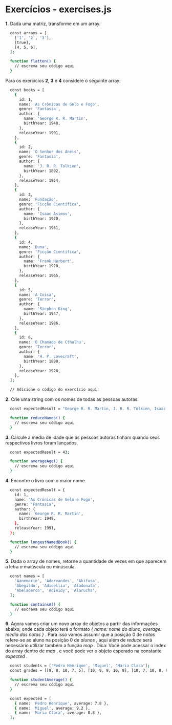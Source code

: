 # Exercícios - exercises.js

**1.** Dada uma matriz, transforme em um array.
```sh
  const arrays = [
    ['1', '2', '3'],
    [true],
    [4, 5, 6],
  ];

  function flatten() {
    // escreva seu código aqui
  }
```

Para os exercícios **2**, **3** e **4** considere o seguinte array:

```sh
  const books = [
    {
      id: 1,
      name: 'As Crônicas de Gelo e Fogo',
      genre: 'Fantasia',
      author: {
        name: 'George R. R. Martin',
        birthYear: 1948,
      },
      releaseYear: 1991,
    },
    {
      id: 2,
      name: 'O Senhor dos Anéis',
      genre: 'Fantasia',
      author: {
        name: 'J. R. R. Tolkien',
        birthYear: 1892,
      },
      releaseYear: 1954,
    },
    {
      id: 3,
      name: 'Fundação',
      genre: 'Ficção Científica',
      author: {
        name: 'Isaac Asimov',
        birthYear: 1920,
      },
      releaseYear: 1951,
    },
    {
      id: 4,
      name: 'Duna',
      genre: 'Ficção Científica',
      author: {
        name: 'Frank Herbert',
        birthYear: 1920,
      },
      releaseYear: 1965,
    },
    {
      id: 5,
      name: 'A Coisa',
      genre: 'Terror',
      author: {
        name: 'Stephen King',
        birthYear: 1947,
      },
      releaseYear: 1986,
    },
    {
      id: 6,
      name: 'O Chamado de Cthulhu',
      genre: 'Terror',
      author: {
        name: 'H. P. Lovecraft',
        birthYear: 1890,
      },
      releaseYear: 1928,
    },
  ];

  // Adicione o código do exercício aqui:
```

**2.** Crie uma string com os nomes de todas as pessoas autoras.
```sh
  const expectedResult = "George R. R. Martin, J. R. R. Tolkien, Isaac Asimov, Frank Herbert, Stephen King, H. P. Lovecraft.";

  function reduceNames() {
    // escreva seu código aqui
  }
```

**3.** Calcule a média de idade que as pessoas autoras tinham quando seus respectivos livros foram lançados.
```sh
  const expectedResult = 43;

  function averageAge() {
    // escreva seu código aqui
  }
```

**4.** Encontre o livro com o maior nome.
```sh
  const expectedResult = {
    id: 1,
    name: 'As Crônicas de Gelo e Fogo',
    genre: 'Fantasia',
    author: {
      name: 'George R. R. Martin',
      birthYear: 1948,
    },
    releaseYear: 1991,
  };

  function longestNamedBook() {
    // escreva seu código aqui
  }
```

**5.** Dada o array de nomes, retorne a quantidade de vezes em que aparecem a letra *a* maiúscula ou minúscula.
```sh
  const names = [
    'Aanemarie', 'Adervandes', 'Akifusa',
    'Abegildo', 'Adicellia', 'Aladonata',
    'Abeladerco', 'Adieidy', 'Alarucha',
  ];

  function containsA() {
    // escreva seu código aqui
  }
```

**6.** Agora vamos criar um novo array de objetos a partir das informações abaixo, onde cada objeto terá o formato *{ name: nome do aluno, average: media das notas }* . Para isso vamos assumir que a posição 0 de *notas* refere-se ao aluno na posição 0 de *alunos* , aqui além de *reduce* será necessário utilizar também a função *map* . Dica: Você pode acessar o index do array dentro de *map* , e você pode ver o objeto esperado na constante *expected* .
```sh
  const students = ['Pedro Henrique', 'Miguel', 'Maria Clara'];
  const grades = [[9, 8, 10, 7, 5], [10, 9, 9, 10, 8], [10, 7, 10, 8, 9]];

  function studentAverage() {
    // escreva seu código aqui
  }

  const expected = [
    { name: 'Pedro Henrique', average: 7.8 },
    { name: 'Miguel', average: 9.2 },
    { name: 'Maria Clara', average: 8.8 },
  ];
```